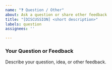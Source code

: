 ```yaml
---
name: "❓ Question / Other"
about: Ask a question or share other feedback
title: "[DISCUSSION] <short description>"
labels: question
assignees: ''

---
```


### Your Question or Feedback
Describe your question, idea, or other feedback.
